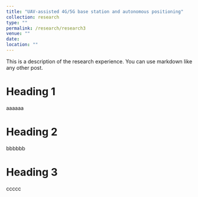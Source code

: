```yaml
---
title: "UAV-assisted 4G/5G base station and autonomous positioning"
collection: research
type: ""
permalink: /research/research3
venue: ""
date: 
location: ""
---
```


This is a description of the research experience. You can use markdown like any other post.

Heading 1
======
aaaaaa


Heading 2
======
bbbbbb


Heading 3
======
ccccc